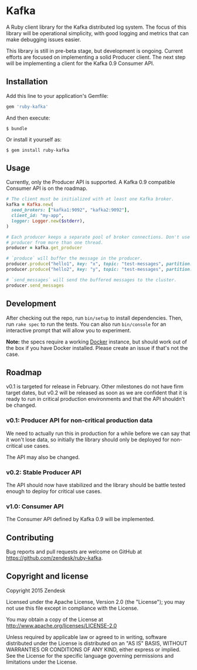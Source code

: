 # Kafka

A Ruby client library for the Kafka distributed log system. The focus of this library will be operational simplicity, with good logging and metrics that can make debugging issues easier.

This library is still in pre-beta stage, but development is ongoing. Current efforts are focused on implementing a solid Producer client. The next step will be implementing a client for the Kafka 0.9 Consumer API.

## Installation

Add this line to your application's Gemfile:

```ruby
gem 'ruby-kafka'
```

And then execute:

    $ bundle

Or install it yourself as:

    $ gem install ruby-kafka

## Usage

Currently, only the Producer API is supported. A Kafka 0.9 compatible Consumer API is on the roadmap.

```ruby
# The client must be initialized with at least one Kafka broker.
kafka = Kafka.new(
  seed_brokers: ["kafka1:9092", "kafka2:9092"],
  client_id: "my-app",
  logger: Logger.new($stderr),
)

# Each producer keeps a separate pool of broker connections. Don't use the same
# producer from more than one thread.
producer = kafka.get_producer

# `produce` will buffer the message in the producer.
producer.produce("hello1", key: "x", topic: "test-messages", partition: 0)
producer.produce("hello2", key: "y", topic: "test-messages", partition: 1)

# `send_messages` will send the buffered messages to the cluster.
producer.send_messages
```

## Development

After checking out the repo, run `bin/setup` to install dependencies. Then, run `rake spec` to run the tests. You can also run `bin/console` for an interactive prompt that will allow you to experiment.

**Note:** the specs require a working [Docker](https://www.docker.com/) instance, but should work out of the box if you have Docker installed. Please create an issue if that's not the case.

## Roadmap

v0.1 is targeted for release in February. Other milestones do not have firm target dates, but v0.2 will be released as soon as we are confident that it is ready to run in critical production environments and that the API shouldn't be changed.

### v0.1: Producer API for non-critical production data

We need to actually run this in production for a while before we can say that it won't lose data, so initially the library should only be deployed for non-critical use cases.

The API may also be changed.

### v0.2: Stable Producer API

The API should now have stabilized and the library should be battle tested enough to deploy for critical use cases.

### v1.0: Consumer API

The Consumer API defined by Kafka 0.9 will be implemented.

## Contributing

Bug reports and pull requests are welcome on GitHub at https://github.com/zendesk/ruby-kafka.


## Copyright and license

Copyright 2015 Zendesk

Licensed under the Apache License, Version 2.0 (the "License"); you may not use this file except in compliance with the License.

You may obtain a copy of the License at http://www.apache.org/licenses/LICENSE-2.0

Unless required by applicable law or agreed to in writing, software distributed under the License is distributed on an "AS IS" BASIS, WITHOUT WARRANTIES OR CONDITIONS OF ANY KIND, either express or implied. See the License for the specific language governing permissions and limitations under the License.
